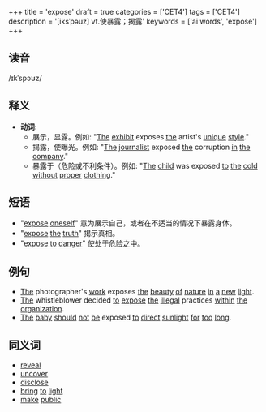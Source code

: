 +++
title = 'expose'
draft = true
categories = ['CET4']
tags = ['CET4']
description = '[iksˈpəuz] vt.使暴露；揭露'
keywords = ['ai words', 'expose']
+++

## 读音
/ɪkˈspəʊz/

## 释义
- **动词**: 
    - 展示，显露。例如: "[The](/post/the/) [exhibit](/post/exhibit/) exposes [the](/post/the/) artist's [unique](/post/unique/) [style](/post/style/)."
    - 揭露，使曝光。例如: "[The](/post/the/) [journalist](/post/journalist/) exposed [the](/post/the/) corruption [in](/post/in/) [the](/post/the/) [company](/post/company/)."
    - 暴露于（危险或不利条件）。例如: "[The](/post/the/) [child](/post/child/) was exposed [to](/post/to/) [the](/post/the/) [cold](/post/cold/) [without](/post/without/) [proper](/post/proper/) [clothing](/post/clothing/)."

## 短语
- "[expose](/post/expose/) [oneself](/post/oneself/)" 意为展示自己，或者在不适当的情况下暴露身体。
- "[expose](/post/expose/) [the](/post/the/) [truth](/post/truth/)" 揭示真相。
- "[expose](/post/expose/) [to](/post/to/) [danger](/post/danger/)" 使处于危险之中。

## 例句
- [The](/post/the/) photographer's [work](/post/work/) exposes [the](/post/the/) [beauty](/post/beauty/) [of](/post/of/) [nature](/post/nature/) [in](/post/in/) [a](/post/a/) [new](/post/new/) [light](/post/light/).
- [The](/post/the/) whistleblower decided [to](/post/to/) [expose](/post/expose/) [the](/post/the/) [illegal](/post/illegal/) practices [within](/post/within/) [the](/post/the/) [organization](/post/organization/).
- [The](/post/the/) [baby](/post/baby/) [should](/post/should/) [not](/post/not/) [be](/post/be/) exposed [to](/post/to/) [direct](/post/direct/) [sunlight](/post/sunlight/) [for](/post/for/) [too](/post/too/) [long](/post/long/).

## 同义词
- [reveal](/post/reveal/)
- [uncover](/post/uncover/)
- [disclose](/post/disclose/)
- [bring](/post/bring/) [to](/post/to/) [light](/post/light/)
- [make](/post/make/) [public](/post/public/)
